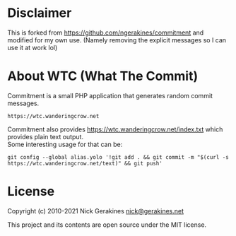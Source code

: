 # Disclaimer
This is forked from https://github.com/ngerakines/commitment and modified for my own use. (Namely removing the explicit messages so I can use it at work lol)

# About WTC (What The Commit)
Commitment is a small PHP application that generates random commit messages.

    https://wtc.wanderingcrow.net

Commitment also provides https://wtc.wanderingcrow.net/index.txt which provides plain text output.  
Some interesting usage for that can be:
```
git config --global alias.yolo '!git add . && git commit -m "$(curl -s https://wtc.wanderingcrow.net/text)" && git push'
```

# License

Copyright (c) 2010-2021 Nick Gerakines <nick@gerakines.net>

This project and its contents are open source under the MIT license.
